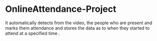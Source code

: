 # OnlineAttendance-Project
It automatically detects from the video, the people who are present and marks them attendance and stores the data as to when they started to attend at a specified time .
